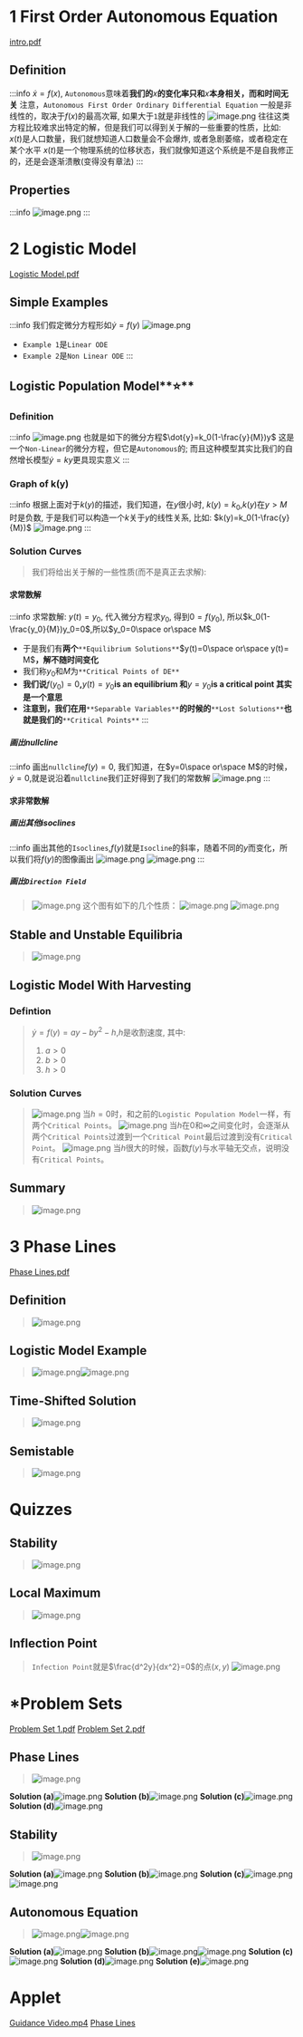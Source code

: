 # 1 First Order Autonomous Equation
[intro.pdf](https://www.yuque.com/attachments/yuque/0/2022/pdf/12393765/1658283472518-1247a499-e472-46bd-b869-0f932dc7739a.pdf)
## Definition
:::info
$\dot{x} = f(x)$, `Autonomous`意味着**我们的**$x$**的变化率只和**$x$**本身相关，而和时间无关**
注意，`Autonomous First Order Ordinary Differential Equation` 一般是非线性的，取决于$f(x)$的最高次幂, 如果大于`1`就是非线性的
![image.png](./1.11_Autonomous_Equations.assets/20230509_1101205469.png)
往往这类方程比较难求出特定的解，但是我们可以得到关于解的一些重要的性质，比如:
$x(t)$是人口数量，我们就想知道人口数量会不会爆炸, 或者急剧萎缩，或者稳定在某个水平
$x(t)$是一个物理系统的位移状态，我们就像知道这个系统是不是自我修正的，还是会逐渐溃散(变得没有章法)
:::


## Properties
:::info
![image.png](./1.11_Autonomous_Equations.assets/20230509_1101202436.png)
:::



# 2 Logistic Model
[Logistic Model.pdf](https://www.yuque.com/attachments/yuque/0/2022/pdf/12393765/1658284849008-4481ea0c-b2cf-4049-80ad-68bf52800cf6.pdf)
## Simple Examples
:::info
我们假定微分方程形如$\dot{y}=f(y)$
![image.png](./1.11_Autonomous_Equations.assets/20230509_1101207692.png)

- `Example 1`是`Linear ODE`
- `Example 2`是`Non Linear ODE`
:::


## Logistic Population Model**⭐**
### Definition
:::info
![image.png](./1.11_Autonomous_Equations.assets/20230509_1101209295.png)
也就是如下的微分方程$\dot{y}=k_0(1-\frac{y}{M})y$
这是一个`Non-Linear`的微分方程，但它是`Autonomous`的; 而且这种模型其实比我们的自然增长模型$\dot{y}=ky$更具现实意义
:::
 

### Graph of k(y)
:::info
根据上面对于$k(y)$的描述，我们知道，在$y$很小时, $k(y)=k_0$,$k(y)$在$y>M$时是负数, 于是我们可以构造一个$k$关于$y$的线性关系, 比如:
$k(y)=k_0(1-\frac{y}{M})$
![image.png](./1.11_Autonomous_Equations.assets/20230509_1101218830.png)
:::


### Solution Curves
> 我们将给出关于解的一些性质(而不是真正去求解):

#### 求常数解
:::info
求常数解: $y(t) =y_0$, 代入微分方程求$y_0$, 得到$0 = f(y_0)$, 所以$k_0(1-\frac{y_0}{M})y_0=0$,所以$y_0=0\space or\space M$

- 于是我们有**两个**`**Equilibrium Solutions**`$y(t)=0\space or\space y(t)= M$**，解不随时间变化**
- 我们称$y_0$和$M$为`**Critical Points of DE**`
- **我们说**$f(y_0)=0$**,**$y(t)=y_0$**is an equilibrium 和**$y=y_0$**is a critical point 其实是一个意思**
- **注意到，我们在用**`**Separable Variables**`**的时候的**`**Lost Solutions**`**也就是我们的**`**Critical Points**`
:::

##### 画出nullcline
:::info
画出`nullcline`$f(y)=0$, 我们知道，在$y=0\space or\space M$的时候，$\dot{y}=0$,就是说沿着`nullcline`我们正好得到了我们的常数解
![image.png](./1.11_Autonomous_Equations.assets/20230509_1101214410.png)
:::
 

#### 求非常数解
##### 画出其他isoclines
:::info
画出其他的`Isoclines`,$f(y)$就是`Isocline`的斜率，随着不同的$y$而变化，所以我们将$f(y)$的图像画出
![image.png](./1.11_Autonomous_Equations.assets/20230509_1101218592.png)
![image.png](./1.11_Autonomous_Equations.assets/20230509_1101215922.png)
:::

##### 画出`Direction Field`
> ![image.png](./1.11_Autonomous_Equations.assets/20230509_1101212689.png)
> 这个图有如下的几个性质：
> ![image.png](./1.11_Autonomous_Equations.assets/20230509_1101219024.png)
> ![image.png](./1.11_Autonomous_Equations.assets/20230509_1101228236.png)




## Stable and Unstable Equilibria
> ![image.png](./1.11_Autonomous_Equations.assets/20230509_1101223727.png)



## Logistic Model With Harvesting
### Defintion
> $\dot{y} = f(y)= ay-by^2-h$,$h$是收割速度, 其中:
> 1. $a>0$
> 2. $b>0$
> 3. $h>0$


### Solution Curves
> ![image.png](./1.11_Autonomous_Equations.assets/20230509_1101229556.png)
> 当$h=0$时，和之前的`Logistic Population Model`一样，有两个`Critical Points`。
> ![image.png](./1.11_Autonomous_Equations.assets/20230509_1101229116.png)
> 当$h$在$0$和$\infty$之间变化时，会逐渐从两个`Critical Points`过渡到一个`Critical Point`最后过渡到没有`Critical Point`。
> ![image.png](./1.11_Autonomous_Equations.assets/20230509_1101227228.png)
> 当$h$很大的时候，函数$f(y)$与水平轴无交点，说明没有`Critical Points`。





## Summary
> ![image.png](./1.11_Autonomous_Equations.assets/20230509_1101228949.png)



# 3 Phase Lines
[Phase Lines.pdf](https://www.yuque.com/attachments/yuque/0/2022/pdf/12393765/1658291205176-7f56a37b-1cac-4ad5-8df7-0f9ac06d4c20.pdf)

## Definition
> ![image.png](./1.11_Autonomous_Equations.assets/20230509_1101235093.png)


## Logistic Model Example
> ![image.png](./1.11_Autonomous_Equations.assets/20230509_1101234805.png)![image.png](./1.11_Autonomous_Equations.assets/20230509_1101236310.png)



## Time-Shifted Solution
> ![image.png](./1.11_Autonomous_Equations.assets/20230509_1101232061.png)



## Semistable 
> ![image.png](./1.11_Autonomous_Equations.assets/20230509_1101231856.png)


# Quizzes
## Stability
> ![image.png](./1.11_Autonomous_Equations.assets/20230509_1101232602.png)




## Local Maximum
> ![image.png](./1.11_Autonomous_Equations.assets/20230509_1101236060.png)



## Inflection Point
> `Infection Point`就是$\frac{d^2y}{dx^2}=0$的点$(x,y)$
> ![image.png](./1.11_Autonomous_Equations.assets/20230509_1101231353.png)



# *Problem Sets
[Problem Set 1.pdf](https://www.yuque.com/attachments/yuque/0/2022/pdf/12393765/1658292526594-066be5f3-eb5a-4b06-9959-b75159d93151.pdf)
[Problem Set 2.pdf](https://www.yuque.com/attachments/yuque/0/2022/pdf/12393765/1658292554071-b19800ee-4370-407f-af32-3683b4232c6c.pdf)


## Phase Lines
> ![image.png](./1.11_Autonomous_Equations.assets/20230509_1101235451.png)

**Solution (a)**![image.png](./1.11_Autonomous_Equations.assets/20230509_1101239811.png)
**Solution (b)**![image.png](./1.11_Autonomous_Equations.assets/20230509_1101232810.png)
**Solution (c)**![image.png](./1.11_Autonomous_Equations.assets/20230509_1101247331.png)
**Solution (d)**![image.png](./1.11_Autonomous_Equations.assets/20230509_1101241871.png)

## Stability
> ![image.png](./1.11_Autonomous_Equations.assets/20230509_1101242243.png)

**Solution (a)**![image.png](./1.11_Autonomous_Equations.assets/20230509_1101246991.png)
**Solution (b)**![image.png](./1.11_Autonomous_Equations.assets/20230509_1101243387.png)
**Solution (c)**![image.png](./1.11_Autonomous_Equations.assets/20230509_1101248446.png)![image.png](./1.11_Autonomous_Equations.assets/20230509_1101244966.png)


## Autonomous Equation
> ![image.png](./1.11_Autonomous_Equations.assets/20230509_1101243621.png)![image.png](./1.11_Autonomous_Equations.assets/20230509_1101243540.png)

**Solution (a)**![image.png](./1.11_Autonomous_Equations.assets/20230509_1101254039.png)
**Solution (b)**![image.png](./1.11_Autonomous_Equations.assets/20230509_1101251200.png)![image.png](./1.11_Autonomous_Equations.assets/20230509_1101251321.png)
**Solution (c)**![image.png](./1.11_Autonomous_Equations.assets/20230509_1101254716.png)
**Solution (d)**![image.png](./1.11_Autonomous_Equations.assets/20230509_1101253550.png)
**Solution (e)**![image.png](./1.11_Autonomous_Equations.assets/20230509_1101255763.png)


# Applet
[Guidance Video.mp4](https://www.yuque.com/attachments/yuque/0/2022/mp4/12393765/1658291577529-43f01c8b-8a42-4f80-a4f5-13dbcde00c72.mp4?_lake_card=%7B%22src%22%3A%22https%3A%2F%2Fwww.yuque.com%2Fattachments%2Fyuque%2F0%2F2022%2Fmp4%2F12393765%2F1658291577529-43f01c8b-8a42-4f80-a4f5-13dbcde00c72.mp4%22%2C%22name%22%3A%22Guidance%20Video.mp4%22%2C%22size%22%3A13210126%2C%22ext%22%3A%22mp4%22%2C%22source%22%3A%22%22%2C%22status%22%3A%22done%22%2C%22download%22%3Atrue%2C%22type%22%3A%22video%2Fmp4%22%2C%22mode%22%3A%22title%22%2C%22taskId%22%3A%22u6ca296bd-280e-4a07-b9b8-88adf9030ce%22%2C%22taskType%22%3A%22upload%22%2C%22__spacing%22%3A%22both%22%2C%22id%22%3A%22YUnfN%22%2C%22margin%22%3A%7B%22top%22%3Atrue%2C%22bottom%22%3Atrue%7D%2C%22card%22%3A%22file%22%7D)
[Phase Lines](https://ocw.mit.edu/ans7870/18/18.03SC/phaseLines.html)

